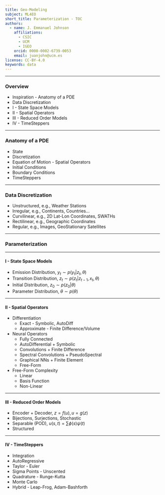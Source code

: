 ```yaml
---
title: Geo-Modeling
subject: ML4EO
short_title: Parameterization - TOC
authors:
  - name: J. Emmanuel Johnson
    affiliations:
      - CSIC
      - UCM
      - IGEO
    orcid: 0000-0002-6739-0053
    email: juanjohn@ucm.es
license: CC-BY-4.0
keywords: data
---
```




***
### Overview

* Inspiration - Anatomy of a PDE
* Data Discretization
* I - State Space Models
* II - Spatial Operators
* III - Reduced Order Models
* IV - TimeSteppers


***
### **Anatomy of a PDE**


* State
* Discretization
* Equation of Motion - Spatial Operators
* Initial Conditions
* Boundary Conditions
* TimeSteppers


***
### Data Discretization

* Unstructured, e.g., Weather Stations
* Irregular, e.g., Continents, Countries...
* Curvilinear, e.g., 2D Lat-Lon Coordinates, SWATHs
* Rectilinear, e.g., Geographic Coordinates
* Regular, e.g., Images, GeoStationary Satellites

***
### Parameterization


***
#### I - State Space Models

* Emission Distribution, $y_t \sim p(y_t|z_t,\theta)$
* Transition Distribution, $z_t \sim p(z_t|z_{t-1},x_t,\theta)$
* Initial Distribution, $z_0 \sim p(z_0|\theta)$
* Parameter Distribution, $\theta \sim p(\theta)$


***
#### II - Spatial Operators

* Differentiation
    * Exact - Symbolic, AutoDiff
    * Approximate - Finite Difference/Volume
* Neural Operators
    * Fully Connected
    * AutoDifferential + Symbolic
    * Convolutions + Finite Difference
    * Spectral Convolutions + PseudoSpectral
    * Graphical NNs + Finite Element
    * Free-Form
* Free-Form Complexity
    * Linear
    * Basis Function
    * Non-Linear


***
#### III - Reduced Order Models

* Encoder + Decoder, $z = f(u), u = g(z)$
* Bijections, Surjections, Stochastic
* Separable (POD), $u(s,t) = \sum \phi(s)\psi(t)$
* Structured


***
#### IV - TimeSteppers

* Integration
* AutoRegressive
* Taylor - Euler
* Sigma Points - Unscented
* Quadrature - Runge-Kutta
* Monte Carlo
* Hybrid - Leap-Frog, Adam-Bashforth